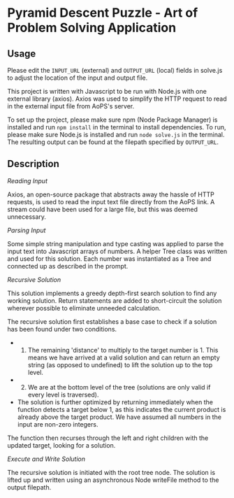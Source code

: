 # Pyramid Descent Puzzle - Art of Problem Solving Application

## Usage

Please edit the `INPUT_URL` (external) and `OUTPUT_URL` (local) fields in solve.js to adjust the location of the input and output file.

This project is written with Javascript to be run with Node.js with one external library (axios). Axios was used to simplify the HTTP request to read in the external input file from AoPS's server.

To set up the project, please make sure npm (Node Package Manager) is installed and run `npm install` in the terminal to install dependencies.
To run, please make sure Node.js is installed and run `node solve.js` in the terminal.
The resulting output can be found at the filepath specified by `OUTPUT_URL`.

## Description

_Reading Input_

Axios, an open-source package that abstracts away the hassle of HTTP requests, is used to read the input text file directly from the AoPS link. A stream could have been used for a large file, but this was deemed unnecessary.

_Parsing Input_

Some simple string manipulation and type casting was applied to parse the input text into Javascript arrays of numbers. A helper Tree class was written and used for this solution. Each number was instantiated as a Tree and connected up as described in the prompt.

_Recursive Solution_

This solution implements a greedy depth-first search solution to find any working solution. Return statements are added to short-circuit the solution wherever possible to eliminate unneeded calculation.

The recursive solution first establishes a base case to check if a solution has been found under two conditions.

- 1. The remaining 'distance' to multiply to the target number is 1. This means we have arrived at a valid solution and can return an empty string (as opposed to undefined) to lift the solution up to the top level.
- 2. We are at the bottom level of the tree (solutions are only valid if every level is traversed).
- The solution is further optimized by returning immediately when the function detects a target below 1, as this indicates the current product is already above the target product. We have assumed all numbers in the input are non-zero integers.

The function then recurses through the left and right children with the updated target, looking for a solution.

_Execute and Write Solution_

The recursive solution is initiated with the root tree node. The solution is lifted up and written using an asynchronous Node writeFile method to the output filepath.
